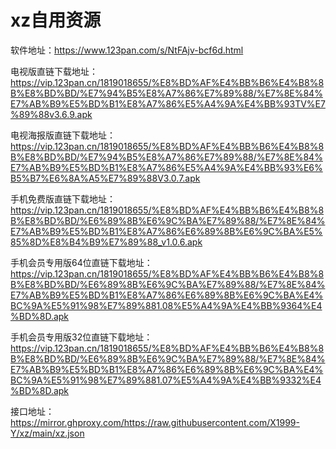# xz自用资源

软件地址：https://www.123pan.com/s/NtFAjv-bcf6d.html

电视版直链下载地址：https://vip.123pan.cn/1819018655/%E8%BD%AF%E4%BB%B6%E4%B8%8B%E8%BD%BD/%E7%94%B5%E8%A7%86%E7%89%88/%E7%8E%84%E7%AB%B9%E5%BD%B1%E8%A7%86%E5%A4%9A%E4%BB%93TV%E7%89%88v3.6.9.apk


电视海报版直链下载地址：https://vip.123pan.cn/1819018655/%E8%BD%AF%E4%BB%B6%E4%B8%8B%E8%BD%BD/%E7%94%B5%E8%A7%86%E7%89%88/%E7%8E%84%E7%AB%B9%E5%BD%B1%E8%A7%86%E5%A4%9A%E4%BB%93%E6%B5%B7%E6%8A%A5%E7%89%88V3.0.7.apk


手机免费版直链下载地址：https://vip.123pan.cn/1819018655/%E8%BD%AF%E4%BB%B6%E4%B8%8B%E8%BD%BD/%E6%89%8B%E6%9C%BA%E7%89%88/%E7%8E%84%E7%AB%B9%E5%BD%B1%E8%A7%86%E6%89%8B%E6%9C%BA%E5%85%8D%E8%B4%B9%E7%89%88_v1.0.6.apk


手机会员专用版64位直链下载地址：https://vip.123pan.cn/1819018655/%E8%BD%AF%E4%BB%B6%E4%B8%8B%E8%BD%BD/%E6%89%8B%E6%9C%BA%E7%89%88/%E7%8E%84%E7%AB%B9%E5%BD%B1%E8%A7%86%E6%89%8B%E6%9C%BA%E4%BC%9A%E5%91%98%E7%89%881.08%E5%A4%9A%E4%BB%9364%E4%BD%8D.apk


手机会员专用版32位直链下载地址：https://vip.123pan.cn/1819018655/%E8%BD%AF%E4%BB%B6%E4%B8%8B%E8%BD%BD/%E6%89%8B%E6%9C%BA%E7%89%88/%E7%8E%84%E7%AB%B9%E5%BD%B1%E8%A7%86%E6%89%8B%E6%9C%BA%E4%BC%9A%E5%91%98%E7%89%881.07%E5%A4%9A%E4%BB%9332%E4%BD%8D.apk

接口地址：https://mirror.ghproxy.com/https://raw.githubusercontent.com/X1999-Y/xz/main/xz.json
